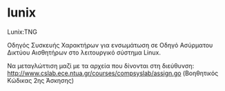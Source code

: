 # lunix
Lunix:TNG

Οδηγός Συσκευής Χαρακτήρων για ενσωμάτωση σε Οδηγό Ασύρματου Δικτύου Αισθητήρων στο λειτουργικό σύστημα Linux.

Να μεταγλώττιση μαζί με τα αρχεία που δίνονται στη διεύθυνση: http://www.cslab.ece.ntua.gr/courses/compsyslab/assign.go (Βοηθητικός Κώδικας 2ης Άσκησης)

